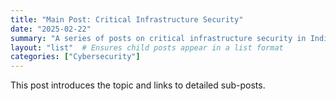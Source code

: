 ```yaml
---
title: "Main Post: Critical Infrastructure Security"
date: "2025-02-22"
summary: "A series of posts on critical infrastructure security in India."
layout: "list"  # Ensures child posts appear in a list format
categories: ["Cybersecurity"]
---
```

This post introduces the topic and links to detailed sub-posts.
